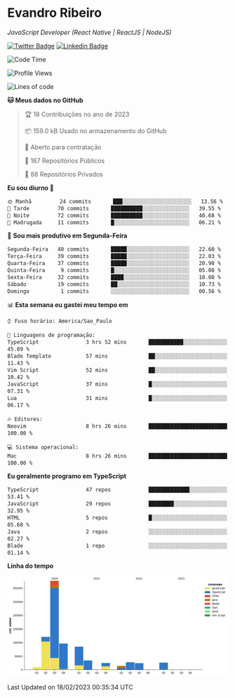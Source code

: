 # Evandro **Ribeiro**

*JavaScript Developer (React Native | ReactJS | NodeJS)*

[![Twitter Badge](https://img.shields.io/badge/-@ribeiroevandro-201B2D?style=flat-square&labelColor=201B2D&logo=twitter&logoColor=white&link=https://twitter.com/ribeiroevandro)](https://twitter.com/ribeiroevandro) 
[![Linkedin Badge](https://img.shields.io/badge/-Evandro%20Ribeiro-201B2D?style=flat-square&logo=Linkedin&logoColor=white&link=https://www.linkedin.com/in/ribeiroevandro)](https://www.linkedin.com/in/ribeiroevandro) 


<!--START_SECTION:waka-->
![Code Time](http://img.shields.io/badge/Code%20Time-3%2C117%20hrs%2045%20mins-blue)

![Profile Views](http://img.shields.io/badge/Visualizac%C3%B5es%20do%20perfil-0-blue)

![Lines of code](https://img.shields.io/badge/Desde%20o%20Hello%20World%20eu%20escrevi-536%20Thousand%20linhas%20de%20c%C3%B3digo-blue)

**🐱 Meus dados no GitHub** 

> 🏆 18 Contribuições no ano de 2023
 > 
> 📦 159.0 kB Usado no armazenamento do GitHub 
 > 
> 💼 Aberto para contratação
 > 
> 📜 167 Repositórios Públicos 
 > 
> 🔑 88 Repositórios Privados  
 > 
**Eu sou diurno 🐤** 

```text
🌞 Manhã         24 commits       ███░░░░░░░░░░░░░░░░░░░░░░   13.56 % 
🌆 Tarde         70 commits       ██████████░░░░░░░░░░░░░░░   39.55 % 
🌃 Noite         72 commits       ██████████░░░░░░░░░░░░░░░   40.68 % 
🌙 Madrugada     11 commits       █░░░░░░░░░░░░░░░░░░░░░░░░   06.21 % 

```
📅 **Sou mais produtivo em Segunda-Feira** 

```text
Segunda-Feira   40 commits       █████░░░░░░░░░░░░░░░░░░░░   22.60 % 
Terça-Feira     39 commits       █████░░░░░░░░░░░░░░░░░░░░   22.03 % 
Quarta-Feira    37 commits       █████░░░░░░░░░░░░░░░░░░░░   20.90 % 
Quinta-Feira     9 commits       █░░░░░░░░░░░░░░░░░░░░░░░░   05.08 % 
Sexta-Feira     32 commits       ████░░░░░░░░░░░░░░░░░░░░░   18.08 % 
Sábado          19 commits       ██░░░░░░░░░░░░░░░░░░░░░░░   10.73 % 
Domingo          1 commits       ░░░░░░░░░░░░░░░░░░░░░░░░░   00.56 % 

```


📊 **Esta semana eu gastei meu tempo em** 

```text
⌚︎ Fuso horário: America/Sao_Paulo

💬 Linguagens de programação: 
TypeScript               3 hrs 52 mins       ███████████░░░░░░░░░░░░░░   45.89 % 
Blade Template           57 mins             ██░░░░░░░░░░░░░░░░░░░░░░░   11.43 % 
Vim Script               52 mins             ██░░░░░░░░░░░░░░░░░░░░░░░   10.42 % 
JavaScript               37 mins             █░░░░░░░░░░░░░░░░░░░░░░░░   07.31 % 
Lua                      31 mins             █░░░░░░░░░░░░░░░░░░░░░░░░   06.17 % 

🔥 Editores: 
Neovim                   8 hrs 26 mins       █████████████████████████   100.00 % 

💻 Sistema operacional: 
Mac                      8 hrs 26 mins       █████████████████████████   100.00 % 

```

**Eu geralmente programo em TypeScript** 

```text
TypeScript               47 repos            █████████████░░░░░░░░░░░░   53.41 % 
JavaScript               29 repos            ████████░░░░░░░░░░░░░░░░░   32.95 % 
HTML                     5 repos             █░░░░░░░░░░░░░░░░░░░░░░░░   05.68 % 
Java                     2 repos             ░░░░░░░░░░░░░░░░░░░░░░░░░   02.27 % 
Blade                    1 repo              ░░░░░░░░░░░░░░░░░░░░░░░░░   01.14 % 

```


**Linha do tempo**

![Chart not found](https://raw.githubusercontent.com/ribeiroevandro/ribeiroevandro/main/charts/bar_graph.png) 


 Last Updated on 18/02/2023 00:35:34 UTC
<!--END_SECTION:waka-->
